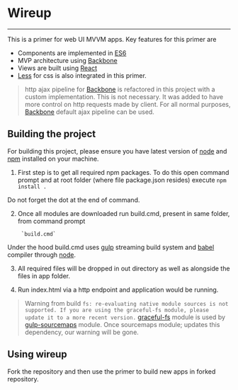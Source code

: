 # Wireup #

----------
This is a primer for web UI MVVM apps. 
Key features for this primer are
- Components are implemented in [ES6](http://exploringjs.com/es6/ch_about-es6.html "ES6")
- MVP architecture using [Backbone](http://backbonejs.org/ "Backbone")
- Views are built using [React](http://facebook.github.io/react/ "React") 
- [Less](http://lesscss.org/ "Less") for css is also integrated in this primer. 


> http ajax pipeline for [Backbone](http://backbonejs.org/ "Backbone") is refactored in this project with a custom implementation. This is not necessary. It was added to have more control on http requests made by client.
> For all normal purposes, [Backbone](http://backbonejs.org/ "Backbone") default ajax pipeline can be used.


## Building the project ##
For building this project, please ensure you have latest version of [node](https://nodejs.org/en/ "NodeJs") and [npm](https://www.npmjs.com/ "npm") installed on your machine.

1. First step is to get all required npm packages. To do this open command prompt and at root folder (where file package.json resides) execute
		`npm install .`

Do not forget the dot at the end of command.

2. Once all modules are downloaded run build.cmd, present in same folder, from command prompt

		`build.cmd`

Under the hood build.cmd uses [gulp](http://gulpjs.com/ "gulp") streaming build system and [babel](https://babeljs.io/ "babel") compiler through [node](https://nodejs.org/en/ "NodeJs").

3. All required files will be dropped in out directory as well as alongside the files in app folder.

4. Run index.html via a http endpoint and application would be running.


> Warning from build 
`fs: re-evaluating native module sources is not supported. If you are using the graceful-fs module, please update it to a more recent version.`
> [graceful-fs](https://www.npmjs.com/package/graceful-fs "graceful-fs") module is used by [gulp-sourcemaps](https://www.npmjs.com/package/gulp-sourcemaps "gulp-sourcemaps") module. Once sourcemaps module; updates this dependency, our warning will be gone.


## Using wireup ##
Fork the repository and then use the primer to build new apps in forked repository.
